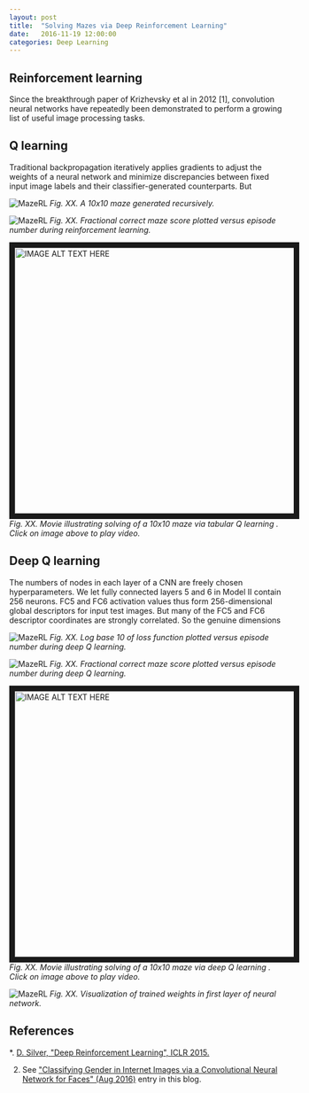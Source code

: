 ```yaml
---
layout: post
title:  "Solving Mazes via Deep Reinforcement Learning"
date:   2016-11-19 12:00:00
categories: Deep Learning
---
```


## Reinforcement learning

Since the breakthrough paper of Krizhevsky et al in 2012 [1], convolution
neural networks have repeatedly been demonstrated to perform a growing list
of useful image processing tasks. 




## Q learning

Traditional backpropagation iteratively applies gradients to adjust the
weights of a neural network and minimize discrepancies between fixed input
image labels and their classifier-generated counterparts.  But

![MazeRL]({{site.url}}/blog/images/maze_rl/nondeepQ/empty_maze.png)
*Fig. XX. A 10x10 maze generated recursively.*

![MazeRL]({{site.url}}/blog/images/maze_rl/nondeepQ/Qmap_score_history.jpg)
*Fig. XX. Fractional correct maze score plotted versus episode number
during reinforcement learning.*

<a href="http://www.youtube.com/watch?feature=player_embedded&v=QXr8LJHTpNE"
target="_blank"><img src="http://img.youtube.com/vi/QXr8LJHTpNE/0.jpg"
alt="IMAGE ALT TEXT HERE" width="720" height="480" border="10" /></a>
*Fig. XX.  Movie illustrating solving of a 10x10 maze via tabular Q learning .  Click on image above to play video.*




## Deep Q learning

The numbers of nodes in each layer of a CNN are freely chosen
hyperparameters.  We let fully connected layers 5 and 6 in Model II contain
256 neurons.  FC5 and FC6 activation values thus form 256-dimensional
global descriptors for input test images.  But many of the FC5 and FC6
descriptor coordinates are strongly correlated.  So the genuine dimensions

![MazeRL]({{site.url}}/blog/images/maze_rl/deepQ/log10_losses_history.jpg)
*Fig. XX. Log base 10 of loss function plotted versus episode number during
deep Q learning.*

![MazeRL]({{site.url}}/blog/images/maze_rl/deepQ/Qmap_score_history.jpg)
*Fig. XX. Fractional correct maze score plotted versus episode number
during deep Q learning.*

<a href="http://www.youtube.com/watch?feature=player_embedded&v=KW0X0gB1B2I"
target="_blank"><img src="http://img.youtube.com/vi/KW0X0gB1B2I/0.jpg"
alt="IMAGE ALT TEXT HERE" width="720" height="480" border="10" /></a>
*Fig. XX.  Movie illustrating solving of a 10x10 maze via deep Q learning .  Click on image above to play video.*


![MazeRL]({{site.url}}/blog/images/maze_rl/deepQ/trained_padded_weights.png)
*Fig. XX. Visualization of trained weights in first layer of neural
network.*

## References

*.  [D. Silver, "Deep Reinforcement Learning", ICLR 2015.](http://www.iclr.cc/lib/exe/fetch.php?media=iclr2015:silver-iclr2015.pdf)

2.  See ["Classifying Gender in Internet Images via a Convolutional Neural
Network for Faces" (Aug 2016)](http://petercho.github.io/blog//deep/learning/2016/08/09/cvml.html) entry in this blog.

